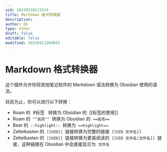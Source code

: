 ```yaml
---
uid: 20230328213324
title: Markdown 格式转换器
description: 
author: OS
type: other
draft: false
editable: false
modified: 20230413204043
---
```


# Markdown 格式转换器

这个插件允许你将其他笔记软件的 Markdown 语法转换为 Obsidian 使用的语法。

目前为止，你可以进行以下转换：

- Roam 的  #标签   转换为 Obsidian 的  [[标签的使用]]
- Roam 的  `^^高亮^^`  转换为 Obsidian 的  `==高亮==`
- Bear 的  `::highlight::`  转换为  `==highlight==`.
- Zettelkasten 的  `[[UID]]`  链接转换为完整的链接  `[[UID 文件名]]`
- Zettelkasten 的  `[[UID]]`  链接转换为更易阅读的  `[[UID 文件名|文件名]]`  链接，这种链接在 Obsidian 中会直接显示为  `文件名`
